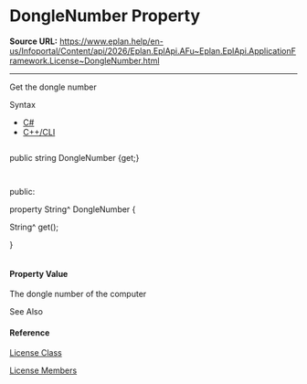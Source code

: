 # DongleNumber Property

**Source URL:** https://www.eplan.help/en-us/Infoportal/Content/api/2026/Eplan.EplApi.AFu~Eplan.EplApi.ApplicationFramework.License~DongleNumber.html

---

Get the dongle number

Syntax

- [C#](#i-syntax-CS)
- [C++/CLI](#i-syntax-CPP2005)

```
```
public string DongleNumber {get;}
```
```

```
```
public:
property String^ DongleNumber {
   String^ get();
}
```
```

#### Property Value

The dongle number of the computer



See Also

#### Reference

[License Class](Eplan.EplApi.AFu~Eplan.EplApi.ApplicationFramework.License.html)
  
[License Members](Eplan.EplApi.AFu~Eplan.EplApi.ApplicationFramework.License_members.html)